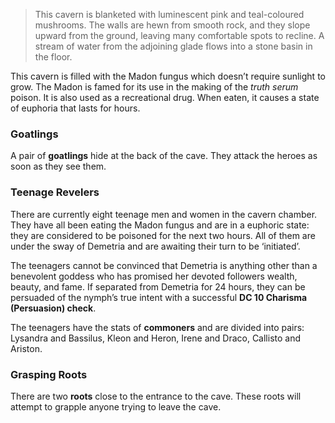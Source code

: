 > This cavern is blanketed with luminescent pink and teal-coloured mushrooms. The walls are hewn from smooth rock, and they slope upward from the ground, leaving many comfortable spots to recline. A stream of water from the adjoining glade flows into a stone basin in the floor.

This cavern is filled with the Madon fungus which doesn’t require sunlight to grow. The Madon is famed for its use in the making of the *truth serum* poison. It is also used as a recreational drug. When eaten, it causes a state of euphoria that lasts for hours.

### Goatlings
A pair of **goatlings** hide at the back of the cave. They attack the heroes as soon as they see them.

### Teenage Revelers
There are currently eight teenage men and women in the cavern chamber. They have all been eating the Madon fungus and are in a euphoric state: they are considered to be poisoned for the next two hours. All of them are under the sway of Demetria and are awaiting their turn to be ‘initiated’.

The teenagers cannot be convinced that Demetria is anything other than a benevolent goddess who has promised her devoted followers wealth, beauty, and fame. If separated from Demetria for 24 hours, they can be persuaded of the nymph’s true intent with a successful **DC 10 Charisma (Persuasion) check**.

The teenagers have the stats of **commoners** and are divided into pairs: Lysandra and Bassilus, Kleon and Heron, Irene and Draco, Callisto and Ariston.

### Grasping Roots
There are two **roots** close to the entrance to the cave. These roots will attempt to grapple anyone trying to leave the cave.